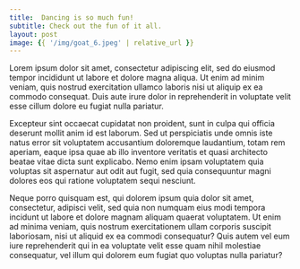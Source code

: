 ```yaml
---
title:  Dancing is so much fun!
subtitle: Check out the fun of it all.
layout: post
image: {{ '/img/goat_6.jpeg' | relative_url }}
---
```

Lorem ipsum dolor sit amet, consectetur adipiscing elit, sed do eiusmod tempor incididunt ut labore et dolore magna aliqua. 
Ut enim ad minim veniam, quis nostrud exercitation ullamco laboris nisi ut aliquip ex ea commodo consequat. 
Duis aute irure dolor in reprehenderit in voluptate velit esse cillum dolore eu fugiat nulla pariatur. 

Excepteur sint occaecat cupidatat non proident, sunt in culpa qui officia deserunt mollit anim id est laborum. Sed ut 
perspiciatis unde omnis iste natus error sit voluptatem accusantium doloremque laudantium, totam rem aperiam, eaque ipsa 
quae ab illo inventore veritatis et quasi architecto beatae vitae dicta sunt explicabo. Nemo enim ipsam voluptatem quia 
voluptas sit aspernatur aut odit aut fugit, sed quia consequuntur magni dolores eos qui ratione voluptatem sequi nesciunt. 

Neque porro quisquam est, qui dolorem ipsum quia dolor sit amet, consectetur, adipisci velit, sed quia non numquam eius 
modi tempora incidunt ut labore et dolore magnam aliquam quaerat voluptatem. Ut enim ad minima veniam, quis nostrum 
exercitationem ullam corporis suscipit laboriosam, nisi ut aliquid ex ea commodi consequatur? Quis autem vel eum 
iure reprehenderit qui in ea voluptate velit esse quam nihil molestiae consequatur, vel illum qui 
dolorem eum fugiat quo voluptas nulla pariatur?